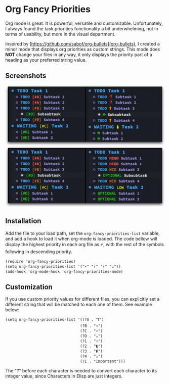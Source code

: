 # Org Fancy Priorities

Org mode is great. It is powerful, versatile and customizable. Unfortunately, I
always found the task priorities functionality a bit underwhelming, not in
terms of usability, but more in the visual department.

Inspired by [https://github.com/sabof/org-bullets](org-bullets), I created a
minor mode that displays org priorities as custom strings. This mode does
**NOT** change your files in any way, it only displays the priority part of a
heading as your preferred string value.

## Screenshots

![Screenshot 1](screenshots/screenshot1.png?raw=true)
![Screenshot 2](screenshots/screenshot2.png?raw=true)

## Installation

Add the file to your load path, set the `org-fancy-priorities-list` variable, and
add a hook to load it when org-mode is loaded. The code bellow will display the
highest priority in each org file as ⚡, with the rest of the symbols following in
descending priority.

``` emacs-lisp
(require 'org-fancy-priorities)
(setq org-fancy-priorities-list '("⚡" "⬆" "⬇" "☕"))
(add-hook 'org-mode-hook 'org-fancy-priorities-mode)
```

## Customization

If you use custom priority values for different files, you can explicitly set a
different string that will be matched to each one of them. See example below:

``` emacs-lisp
(setq org-fancy-priorities-list '((?A . "❗")
                                 (?B . "⬆")
                                 (?C . "⬇")
                                 (?D . "☕")
                                 (?1 . "⚡")
                                 (?2 . "⮬")
                                 (?3 . "⮮")
                                 (?4 . "☕")
                                 (?I . "Important")))
```

The "?" before each character is needed to convert each character to its integer
value, since Characters in Elisp are just integers.
